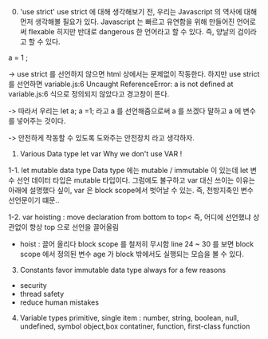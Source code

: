 0. 'use strict'
use strict 에 대해 생각해보기 전,
우리는 Javascript 의 역사에 대해 먼저 생각해볼 필요가 있다.
Javascript 는 빠르고 유연함을 위해 만들어진 언어로써
flexable 히지만 반대로 dangerous 한 언어라고 할 수 있다.
즉, 양날의 검이라고 할 수 있다.

a = 1 ;

->  use strict 를 선언하지 않으면
    html 상에서는 문제없이 작동한다.
    하지만 use strict 를 선언하면 
    variable.js:6 Uncaught ReferenceError: a is not defined
    at variable.js:6
    식으로 정의되지 않았다고 경고창이 뜬다.

-> 따라서 우리는
    let a;
    a =1;
    라고 a 를 선언해줌으로써 a 를 쓰겠다 말하고
    a 에 변수를 넣어주는 것이다.

-> 안전하게 작동할 수 있도록 도와주는 안전장치 라고 생각하자.


1. Various Data type 
    let
    var
    Why we don't use VAR !
    

1-1. let
mutable data type
Data type 에는 
mutable / immutable 이 있는데
let 변수 선언 데이터 타입은
mutable 타입이다.
그럼에도 불구하고
var 대신 쓰이는 이유는
아래에 설명했다 싶이, var 은 block scope에서
벗어날 수 있는. 즉, 천방지축인 변수 선언문이기 떄문..

1-2. var
hoisting : move declaration from bottom to top<
즉, 어디에 선언했냐 상관없이 항상 top 으로 선언을 끌어올림
* hoist : 끌어 올리다
block scope 를 철저히 무시함
line 24 ~ 30 를 보면
block scope 에서 정의된 변수 age 가 
block 밖에서도 실행되는 모습을 볼 수 있다.


 3. Constants
 favor immutable data type always for a few reasons
 - security
 - thread safety
 - reduce human mistakes


 4. Variable types
 primitive, single item  : number, string, boolean, null, undefined, symbol
object,box contatiner, function, first-class function 